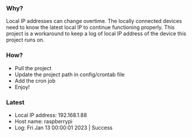 ### Why?
Local IP addresses can change overtime. 
The locally connected devices need to know the latest local IP to continue functioning properly.
This project is a workaround to keep a log of local IP address of the device this project runs on.

### How?
- Pull the project
- Update the project path in config/crontab file
- Add the cron job
- Enjoy!

### Latest
- Local IP address: 192.168.1.88
- Host name: raspberrypi
- Log: Fri Jan 13 00:00:01 2023 | Success

